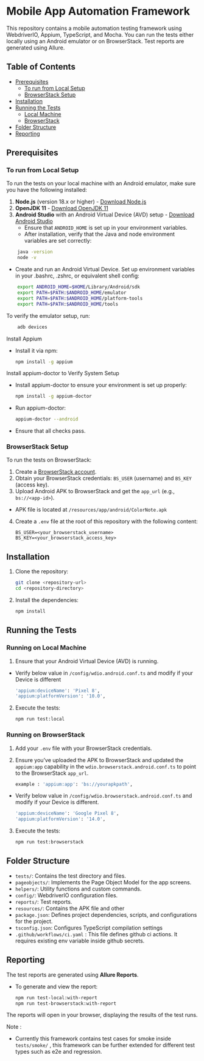 
# Mobile App Automation Framework

This repository contains a mobile automation testing framework using WebdriverIO, Appium, TypeScript, and Mocha. You can run the tests either locally using an Android emulator or on BrowserStack. Test reports are generated using Allure.

## Table of Contents

- [Prerequisites](#prerequisites)
  - [To run from Local Setup](#to-run-from-local-setup)
  - [BrowserStack Setup](#browserstack-setup)
- [Installation](#installation)
- [Running the Tests](#running-the-tests)
  - [Local Machine](#running-on-local-machine)
  - [BrowserStack](#running-on-browserstack)
- [Folder Structure](#folder-structure)
- [Reporting](#reporting)

## Prerequisites

### To run from Local Setup

To run the tests on your local machine with an Android emulator, make sure you have the following installed:

1. **Node.js** (version 18.x or higher) - [Download Node.js](https://nodejs.org/en/download/package-manager)
2. **OpenJDK 11** - [Download OpenJDK 11](https://readmedium.com/3-steps-to-install-openjdk-11-on-macos-3ae0e10dfa1a)
3. **Android Studio** with an Android Virtual Device (AVD) setup - [Download Android Studio](https://developer.android.com/studio)
   - Ensure that `ANDROID_HOME` is set up in your environment variables.
   - After installation, verify that the Java and node environment variables are set correctly:
```bash
    java -version
    node -v
```
   - Create and run an Android Virtual Device.
   Set up environment variables in your .bashrc, .zshrc, or equivalent shell config:
```bash
    export ANDROID_HOME=$HOME/Library/Android/sdk
    export PATH=$PATH:$ANDROID_HOME/emulator
    export PATH=$PATH:$ANDROID_HOME/platform-tools
    export PATH=$PATH:$ANDROID_HOME/tools
```

To verify the emulator setup, run:
```bash
    adb devices
```

Install Appium
- Install it via npm:
    ```bash
    npm install -g appium
    ```
Install appium-doctor to Verify System Setup
- Install appium-doctor to ensure your environment is set up properly:
    ```bash
    npm install -g appium-doctor
    ```
- Run appium-doctor:
    ```bash
    appium-doctor --android
    ```
- Ensure that all checks pass.


### BrowserStack Setup

To run the tests on BrowserStack:

1. Create a [BrowserStack account](https://www.browserstack.com/).
2. Obtain your BrowserStack credentials: `BS_USER` (username) and `BS_KEY` (access key).
3. Upload Android APK to BrowserStack and get the `app_url` (e.g., `bs://<app-id>`).
- APK file is located at `/resources/app/android/ColorNote.apk`
4. Create a `.env` file at the root of this repository with the following content:
   ```
   BS_USER=<your_browserstack_username>
   BS_KEY=<your_browserstack_access_key>
   ```

## Installation

1. Clone the repository:
   ```bash
   git clone <repository-url>
   cd <repository-directory>
   ```

2. Install the dependencies:
   ```bash
   npm install
   ```

## Running the Tests

### Running on Local Machine

1. Ensure that your Android Virtual Device (AVD) is running.
- Verify below value in `/config/wdio.android.conf.ts`   and modify if your Device is different    
    ```bash
    'appium:deviceName': 'Pixel 8',
    'appium:platformVersion': '10.0',
    ```
2. Execute the tests:
   ```bash
   npm run test:local
   ```

### Running on BrowserStack

1. Add your `.env` file with your BrowserStack credentials.
   
2. Ensure you’ve uploaded the APK to BrowserStack and updated the `appium:app` capability in the `wdio.browserstack.android.conf.ts` to point to the BrowserStack `app_url`.
    ```bash
    example : 'appium:app': 'bs://yourapkpath',
    ```
- Verify below value in `/config/wdio.browserstack.android.conf.ts`   and modify if your Device is different. 
    ```bash
    'appium:deviceName': 'Google Pixel 8',
    'appium:platformVersion': '14.0',
    ```
   

3. Execute the tests:
   ```bash
   npm run test:browserstack
   ```

## Folder Structure

- `tests/`: Contains the test directory and files.
- `pageobjects/`: Implements the Page Object Model for the app screens.
- `helpers/`: Utility functions and custom commands.
- `config/`: WebdriverIO configuration files.
- `reports/`: Test reports.
- `resources/`: Contains the APK file and other 
- `package.json`: Defines project dependencies, scripts, and configurations for the project.
- `tsconfig.json`: Configures TypeScript compilation settings
- `.github/workflows/ci.yaml` : This file defines github ci actions. It requires existing env variable inside github secrets.

## Reporting

The test reports are generated using **Allure Reports**.

- To generate and view the report:
    ```bash
    npm run test-local:with-report
    npm run test-browserstack:with-report
    ```

The reports will open in your browser, displaying the results of the test runs.

Note : 
- Currently this framework contains test cases for smoke inside `tests/smoke/` , this framework can be further extended for different test types such as e2e and regression.
